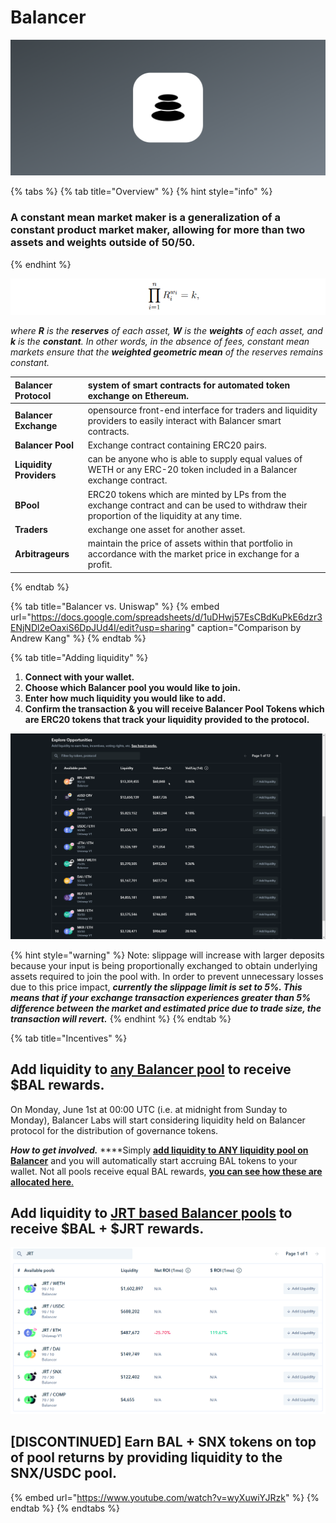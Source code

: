 # Balancer

![](../../.gitbook/assets/group-277.png)

{% tabs %}
{% tab title="Overview" %}
{% hint style="info" %}
### A constant mean market maker is a generalization of a constant product market maker, allowing for more than two assets and weights outside of 50/50.
{% endhint %}

![](../../.gitbook/assets/image.png)

 _where **R** is the **reserves** of each asset, **W** is the **weights** of each asset, and **k** is the **constant**. In other words, in the absence of fees, constant mean markets ensure that the **weighted geometric mean** of the reserves remains constant._

| **Balancer Protocol** | system of smart contracts for automated token exchange on Ethereum. |
| :--- | :--- |
| **Balancer Exchange** | opensource front-end interface for traders and liquidity providers to easily interact with Balancer smart contracts. |
| **Balancer Pool** | Exchange contract containing ERC20 pairs. |
| **Liquidity Providers**  | can be anyone who is able to supply equal values of WETH or any ERC-20 token included in a Balancer exchange contract. |
| **BPool** | ERC20 tokens which are minted by LPs from the exchange contract and can be used to withdraw their proportion of the liquidity at any time. |
| **Traders** | exchange one asset for another asset. |
| **Arbitrageurs** | maintain the price of assets within that portfolio in accordance with the market price in exchange for a profit. |
{% endtab %}

{% tab title="Balancer vs. Uniswap" %}
{% embed url="https://docs.google.com/spreadsheets/d/1uDHwj57EsCBdKuPkE6dzr3ENjNDl2eOaxiS6DpJUd4I/edit?usp=sharing" caption="Comparison by Andrew Kang" %}
{% endtab %}

{% tab title="Adding liquidity" %}
1. **Connect with your wallet.**
2. **Choose which Balancer pool you would like to join.**
3. **Enter how much liquidity you would like to add.**
4. **Confirm the transaction & you will receive Balancer Pool Tokens which are ERC20 tokens that track your liquidity provided to the protocol.**

![](../../.gitbook/assets/cui3qnxovn.gif)

{% hint style="warning" %}
Note: slippage will increase with larger deposits because your input is being proportionally exchanged to obtain underlying assets required to join the pool with. In order to prevent unnecessary losses due to this price impact, _**currently the slippage limit is set to 5%. This means that if your exchange transaction experiences greater than 5% difference between the market and estimated price due to trade size, the transaction will revert.**_
{% endhint %}
{% endtab %}

{% tab title="Incentives" %}
## Add liquidity to [any Balancer pool](https://www.zapper.fi/invest) to receive $BAL rewards.

On Monday, June 1st at 00:00 UTC \(i.e. at midnight from Sunday to Monday\), Balancer Labs will start considering liquidity held on Balancer protocol for the distribution of governance tokens. 

_**How to get involved.**_ ****Simply [**add liquidity to ANY liquidity pool on Balancer**](https://www.zapper.fi/invest) and you will automatically start accruing BAL tokens to your wallet. Not all pools receive equal BAL rewards, [**you can see how these are allocated here**.](http://www.predictions.exchange/uniswap_markets/)

## Add liquidity to [JRT based Balancer pools](https://www.zapper.fi/invest) to receive $BAL + $JRT rewards.

![Type in &apos;JRT&apos; to filter out available pools on the invest tab](../../.gitbook/assets/chrome_ydbqwowneb.png)

## **\[DISCONTINUED\] Earn BAL + SNX tokens on top of pool returns by providing liquidity to the SNX/USDC pool.**

{% embed url="https://www.youtube.com/watch?v=wyXuwiYJRzk" %}
{% endtab %}
{% endtabs %}





